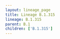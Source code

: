 ```yaml
---
layout: lineage_page
title: Lineage B.1.315
lineage: B.1.315
parent: B.1
children: ['B.1.315']
---
```

